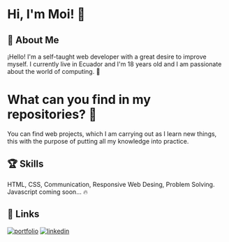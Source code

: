 
<h1> Hi, I'm Moi! 👋 </h1>

## 🚀 About Me 
¡Hello! I'm a self-taught web developer with a great desire to improve myself. I currently live in Ecuador and I'm 18 years old and I am passionate about the world of computing. 🌟

# What can you find in my repositories? 👀
You can find web projects, which I am carrying out as I learn new things, this with the purpose of putting all my knowledge into practice.



## 🏆 Skills
HTML, CSS, Communication, Responsive Web Desing, Problem Solving.
Javascript coming soon... 🔥

## 🔗 Links
[![portfolio](https://img.shields.io/badge/my_portfolio-000?style=for-the-badge&logo=ko-fi&logoColor=white)](https://sitesafemoi.github.io/porfolio-moi/)
[![linkedin](https://img.shields.io/badge/linkedin-0A66C2?style=for-the-badge&logo=linkedin&logoColor=white)](https://www.linkedin.com/in/mois%C3%A9s-nicolas-1493192b5?utm_source=share&utm_campaign=share_via&utm_content=profile&utm_medium=android_app
)


